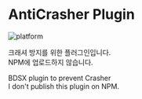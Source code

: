 # AntiCrasher Plugin
![platform](https://img.shields.io/static/v1?label=author&message=mdisprgm%20(ORGANIC)&color=blue&style=plastic)<br>

크래셔 방지를 위한 플러그인입니다.<br>
NPM에 업로드하지 않습니다.

BDSX plugin to prevent Crasher<br>
I don't publish this plugin on NPM.
